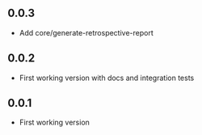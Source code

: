 ## 0.0.3
* Add core/generate-retrospective-report

## 0.0.2
* First working version with docs and integration tests

## 0.0.1
* First working version
